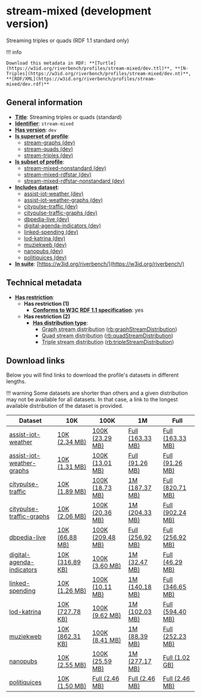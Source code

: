 # stream-mixed (development version)

Streaming triples or quads (RDF 1.1 standard only)

!!! info

    Download this metadata in RDF: **[Turtle](https://w3id.org/riverbench/profiles/stream-mixed/dev.ttl)**, **[N-Triples](https://w3id.org/riverbench/profiles/stream-mixed/dev.nt)**, **[RDF/XML](https://w3id.org/riverbench/profiles/stream-mixed/dev.rdf)**



## General information

- **<abbr title="A name given to the resource.">Title</abbr>**: Streaming triples or quads (standard)
- **<abbr title="An unambiguous reference to the resource within a given context.">Identifier</abbr>**: `stream-mixed`
- **<abbr title="Version tag of an artifact">Has version</abbr>**: `dev`
- **<abbr title="Indicates that this profile contains all datasets of the other profile">Is superset of profile</abbr>**: 
    - [stream-graphs (dev)](https://w3id.org/riverbench/profiles/stream-graphs/dev)
    - [stream-quads (dev)](https://w3id.org/riverbench/profiles/stream-quads/dev)
    - [stream-triples (dev)](https://w3id.org/riverbench/profiles/stream-triples/dev)
- **<abbr title="Indicates that this profile's datasets are all in the other profile">Is subset of profile</abbr>**: 
    - [stream-mixed-nonstandard (dev)](https://w3id.org/riverbench/profiles/stream-mixed-nonstandard/dev)
    - [stream-mixed-rdfstar (dev)](https://w3id.org/riverbench/profiles/stream-mixed-rdfstar/dev)
    - [stream-mixed-rdfstar-nonstandard (dev)](https://w3id.org/riverbench/profiles/stream-mixed-rdfstar-nonstandard/dev)
- **<abbr title="Indicates which datasets are included in the profile">Includes dataset</abbr>**: 
    - [assist-iot-weather (dev)](https://w3id.org/riverbench/datasets/assist-iot-weather/dev)
    - [assist-iot-weather-graphs (dev)](https://w3id.org/riverbench/datasets/assist-iot-weather-graphs/dev)
    - [citypulse-traffic (dev)](https://w3id.org/riverbench/datasets/citypulse-traffic/dev)
    - [citypulse-traffic-graphs (dev)](https://w3id.org/riverbench/datasets/citypulse-traffic-graphs/dev)
    - [dbpedia-live (dev)](https://w3id.org/riverbench/datasets/dbpedia-live/dev)
    - [digital-agenda-indicators (dev)](https://w3id.org/riverbench/datasets/digital-agenda-indicators/dev)
    - [linked-spending (dev)](https://w3id.org/riverbench/datasets/linked-spending/dev)
    - [lod-katrina (dev)](https://w3id.org/riverbench/datasets/lod-katrina/dev)
    - [muziekweb (dev)](https://w3id.org/riverbench/datasets/muziekweb/dev)
    - [nanopubs (dev)](https://w3id.org/riverbench/datasets/nanopubs/dev)
    - [politiquices (dev)](https://w3id.org/riverbench/datasets/politiquices/dev)
- **<abbr title="Indicates the benchmark suite to which a dataset or profile belongs">In suite</abbr>**: [https://w3id.org/riverbench/](https://w3id.org/riverbench/)

## Technical metadata

- **<abbr title="Has profile restriction. The restrictions are joined with the AND operator.">Has restriction</abbr>**: 
    - **Has restriction (1)**    
        - **<abbr title="Whether the dataset is RDF 1.1-compliant, i.e., does not use any non-standard features, like generalized triples.">Conforms to W3C RDF 1.1 specification</abbr>**: yes
    - **Has restriction (2)**    
        - **<abbr title="Indicates the type of RiverBench dataset distribution">Has distribution type</abbr>**:     
            - <abbr title="The dataset is distributed as a stream of named RDF graphs.">Graph stream distribution</abbr> ([rb:graphStreamDistribution](https://w3id.org/riverbench/schema/metadata#graphStreamDistribution))
            - <abbr title="The dataset is distributed as a stream of RDF quads.">Quad stream distribution</abbr> ([rb:quadStreamDistribution](https://w3id.org/riverbench/schema/metadata#quadStreamDistribution))
            - <abbr title="The dataset is distributed as a stream of RDF triples.">Triple stream distribution</abbr> ([rb:tripleStreamDistribution](https://w3id.org/riverbench/schema/metadata#tripleStreamDistribution))


## Download links

Below you will find links to download the profile's datasets in different lengths.

!!! warning
    Some datasets are shorter than others and a given distribution may not be available for all datasets.
    In that case, a link to the longest available distribution of the dataset is provided.

Dataset | 10K | 100K | 1M | Full
--- | --- | --- | --- | ---
[assist-iot-weather](https://w3id.org/riverbench/datasets/assist-iot-weather/dev) | [10K (2.34 MB)](https://w3id.org/riverbench/datasets/assist-iot-weather/dev/files/stream_10K.tar.gz) | [100K (23.29 MB)](https://w3id.org/riverbench/datasets/assist-iot-weather/dev/files/stream_100K.tar.gz) | [Full (163.33 MB)](https://w3id.org/riverbench/datasets/assist-iot-weather/dev/files/stream_full.tar.gz) | [Full (163.33 MB)](https://w3id.org/riverbench/datasets/assist-iot-weather/dev/files/stream_full.tar.gz)
[assist-iot-weather-graphs](https://w3id.org/riverbench/datasets/assist-iot-weather-graphs/dev) | [10K (1.31 MB)](https://w3id.org/riverbench/datasets/assist-iot-weather-graphs/dev/files/stream_10K.tar.gz) | [100K (13.01 MB)](https://w3id.org/riverbench/datasets/assist-iot-weather-graphs/dev/files/stream_100K.tar.gz) | [Full (91.26 MB)](https://w3id.org/riverbench/datasets/assist-iot-weather-graphs/dev/files/stream_full.tar.gz) | [Full (91.26 MB)](https://w3id.org/riverbench/datasets/assist-iot-weather-graphs/dev/files/stream_full.tar.gz)
[citypulse-traffic](https://w3id.org/riverbench/datasets/citypulse-traffic/dev) | [10K (1.89 MB)](https://w3id.org/riverbench/datasets/citypulse-traffic/dev/files/stream_10K.tar.gz) | [100K (18.73 MB)](https://w3id.org/riverbench/datasets/citypulse-traffic/dev/files/stream_100K.tar.gz) | [1M (187.37 MB)](https://w3id.org/riverbench/datasets/citypulse-traffic/dev/files/stream_1M.tar.gz) | [Full (820.71 MB)](https://w3id.org/riverbench/datasets/citypulse-traffic/dev/files/stream_full.tar.gz)
[citypulse-traffic-graphs](https://w3id.org/riverbench/datasets/citypulse-traffic-graphs/dev) | [10K (2.06 MB)](https://w3id.org/riverbench/datasets/citypulse-traffic-graphs/dev/files/stream_10K.tar.gz) | [100K (20.36 MB)](https://w3id.org/riverbench/datasets/citypulse-traffic-graphs/dev/files/stream_100K.tar.gz) | [1M (204.33 MB)](https://w3id.org/riverbench/datasets/citypulse-traffic-graphs/dev/files/stream_1M.tar.gz) | [Full (902.24 MB)](https://w3id.org/riverbench/datasets/citypulse-traffic-graphs/dev/files/stream_full.tar.gz)
[dbpedia-live](https://w3id.org/riverbench/datasets/dbpedia-live/dev) | [10K (66.88 MB)](https://w3id.org/riverbench/datasets/dbpedia-live/dev/files/stream_10K.tar.gz) | [100K (209.48 MB)](https://w3id.org/riverbench/datasets/dbpedia-live/dev/files/stream_100K.tar.gz) | [Full (256.92 MB)](https://w3id.org/riverbench/datasets/dbpedia-live/dev/files/stream_full.tar.gz) | [Full (256.92 MB)](https://w3id.org/riverbench/datasets/dbpedia-live/dev/files/stream_full.tar.gz)
[digital-agenda-indicators](https://w3id.org/riverbench/datasets/digital-agenda-indicators/dev) | [10K (316.89 KB)](https://w3id.org/riverbench/datasets/digital-agenda-indicators/dev/files/stream_10K.tar.gz) | [100K (3.60 MB)](https://w3id.org/riverbench/datasets/digital-agenda-indicators/dev/files/stream_100K.tar.gz) | [1M (32.47 MB)](https://w3id.org/riverbench/datasets/digital-agenda-indicators/dev/files/stream_1M.tar.gz) | [Full (46.29 MB)](https://w3id.org/riverbench/datasets/digital-agenda-indicators/dev/files/stream_full.tar.gz)
[linked-spending](https://w3id.org/riverbench/datasets/linked-spending/dev) | [10K (1.26 MB)](https://w3id.org/riverbench/datasets/linked-spending/dev/files/stream_10K.tar.gz) | [100K (10.11 MB)](https://w3id.org/riverbench/datasets/linked-spending/dev/files/stream_100K.tar.gz) | [1M (140.18 MB)](https://w3id.org/riverbench/datasets/linked-spending/dev/files/stream_1M.tar.gz) | [Full (346.65 MB)](https://w3id.org/riverbench/datasets/linked-spending/dev/files/stream_full.tar.gz)
[lod-katrina](https://w3id.org/riverbench/datasets/lod-katrina/dev) | [10K (727.78 KB)](https://w3id.org/riverbench/datasets/lod-katrina/dev/files/stream_10K.tar.gz) | [100K (9.62 MB)](https://w3id.org/riverbench/datasets/lod-katrina/dev/files/stream_100K.tar.gz) | [1M (102.03 MB)](https://w3id.org/riverbench/datasets/lod-katrina/dev/files/stream_1M.tar.gz) | [Full (594.40 MB)](https://w3id.org/riverbench/datasets/lod-katrina/dev/files/stream_full.tar.gz)
[muziekweb](https://w3id.org/riverbench/datasets/muziekweb/dev) | [10K (862.31 KB)](https://w3id.org/riverbench/datasets/muziekweb/dev/files/stream_10K.tar.gz) | [100K (8.41 MB)](https://w3id.org/riverbench/datasets/muziekweb/dev/files/stream_100K.tar.gz) | [1M (88.39 MB)](https://w3id.org/riverbench/datasets/muziekweb/dev/files/jelly_1M.jelly.gz) | [Full (252.23 MB)](https://w3id.org/riverbench/datasets/muziekweb/dev/files/stream_full.tar.gz)
[nanopubs](https://w3id.org/riverbench/datasets/nanopubs/dev) | [10K (2.55 MB)](https://w3id.org/riverbench/datasets/nanopubs/dev/files/stream_10K.tar.gz) | [100K (25.59 MB)](https://w3id.org/riverbench/datasets/nanopubs/dev/files/stream_100K.tar.gz) | [1M (277.17 MB)](https://w3id.org/riverbench/datasets/nanopubs/dev/files/stream_1M.tar.gz) | [Full (1.02 GB)](https://w3id.org/riverbench/datasets/nanopubs/dev/files/stream_full.tar.gz)
[politiquices](https://w3id.org/riverbench/datasets/politiquices/dev) | [10K (1.50 MB)](https://w3id.org/riverbench/datasets/politiquices/dev/files/jelly_10K.jelly.gz) | [Full (2.46 MB)](https://w3id.org/riverbench/datasets/politiquices/dev/files/stream_full.tar.gz) | [Full (2.46 MB)](https://w3id.org/riverbench/datasets/politiquices/dev/files/stream_full.tar.gz) | [Full (2.46 MB)](https://w3id.org/riverbench/datasets/politiquices/dev/files/stream_full.tar.gz)